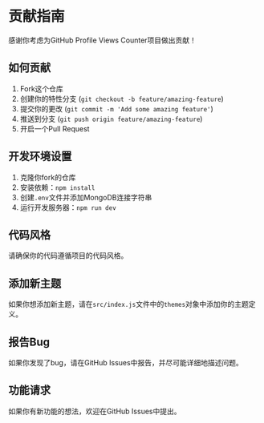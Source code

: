 # 贡献指南

感谢你考虑为GitHub Profile Views Counter项目做出贡献！

## 如何贡献

1. Fork这个仓库
2. 创建你的特性分支 (`git checkout -b feature/amazing-feature`)
3. 提交你的更改 (`git commit -m 'Add some amazing feature'`)
4. 推送到分支 (`git push origin feature/amazing-feature`)
5. 开启一个Pull Request

## 开发环境设置

1. 克隆你fork的仓库
2. 安装依赖：`npm install`
3. 创建`.env`文件并添加MongoDB连接字符串
4. 运行开发服务器：`npm run dev`

## 代码风格

请确保你的代码遵循项目的代码风格。

## 添加新主题

如果你想添加新主题，请在`src/index.js`文件中的`themes`对象中添加你的主题定义。

## 报告Bug

如果你发现了bug，请在GitHub Issues中报告，并尽可能详细地描述问题。

## 功能请求

如果你有新功能的想法，欢迎在GitHub Issues中提出。